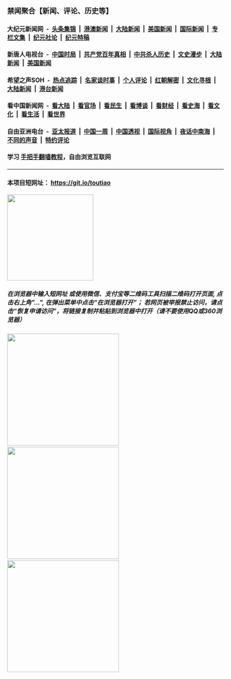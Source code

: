### 禁闻聚合【新闻、评论、历史等】

#### 大纪元新闻网 &nbsp;-&nbsp; [头条集锦](indexes/E头条集锦.md?t=03071902) &nbsp;|&nbsp; [港澳新闻](indexes/E港澳新闻.md?t=03071902)  &nbsp;|&nbsp; [大陆新闻](indexes/E大陆新闻.md?t=03071902) &nbsp;|&nbsp; [美国新闻](indexes/E美国新闻.md?t=03071902) &nbsp;|&nbsp; [国际新闻](indexes/E国际新闻.md?t=03071902) &nbsp;|&nbsp; [专栏文集](indexes/E专栏文集.md?t=03071902) &nbsp;|&nbsp; [纪元社论](indexes/E纪元社论.md?t=03071902) &nbsp;|&nbsp; [纪元特稿](indexes/E纪元特稿.md?t=03071902) 

#### 新唐人电视台 &nbsp;-&nbsp; [中国时局](indexes/N中国时局.md?t=03071902) &nbsp;|&nbsp; [共产党百年真相](indexes/N共产党百年真相.md?t=03071902) &nbsp;|&nbsp; [中共杀人历史](indexes/N中共杀人历史.md?t=03071902) &nbsp;|&nbsp; [文史漫步](indexes/N文史漫步.md?t=03071902) &nbsp;|&nbsp; [大陆新闻](indexes/N大陆新闻.md?t=03071902) &nbsp;|&nbsp; [美国新闻](indexes/N美国新闻.md?t=03071902)

#### 希望之声SOH &nbsp;-&nbsp; [热点追踪](indexes/H热点追踪.md?t=03071902) &nbsp;|&nbsp; [名家谈时事](indexes/H名家谈时事.md?t=03071902) &nbsp;|&nbsp; [个人评论](indexes/H个人评论.md?t=03071902)  &nbsp;|&nbsp; [红朝解密](indexes/H红朝解密.md?t=03071902) &nbsp;|&nbsp; [文化寻根](indexes/H文化寻根.md?t=03071902) &nbsp;|&nbsp; [大陆新闻](indexes/H大陆新闻.md?t=03071902) &nbsp;|&nbsp; [港台新闻](indexes/H港台新闻.md?t=03071902)

#### 看中国新闻网 &nbsp;-&nbsp; [看大陆](indexes/S看大陆.md?t=03071902) &nbsp;|&nbsp; [看官场](indexes/S看官场.md?t=03071902) &nbsp;|&nbsp; [看民生](indexes/S看民生.md?t=03071902)  &nbsp;|&nbsp; [看博谈](indexes/S看博谈.md?t=03071902) &nbsp;|&nbsp; [看财经](indexes/S看财经.md?t=03071902) &nbsp;|&nbsp; [看史海](indexes/S看史海.md?t=03071902) &nbsp;|&nbsp; [看文化](indexes/S看文化.md?t=03071902) &nbsp;|&nbsp; [看生活](indexes/S看生活.md?t=03071902) &nbsp;|&nbsp; [看世界](indexes/S看世界.md?t=03071902)

#### 自由亚洲电台 &nbsp;-&nbsp; [亚太报道](indexes/R亚太报道.md?t=03071902) &nbsp;|&nbsp; [中国一周](indexes/R中国一周.md?t=03071902) &nbsp;|&nbsp; [中国透视](indexes/R中国透视.md?t=03071902)  &nbsp;|&nbsp; [国际视角](indexes/R国际视角.md?t=03071902) &nbsp;|&nbsp; [夜话中南海](indexes/R夜话中南海.md?t=03071902) &nbsp;|&nbsp; [不同的声音](indexes/R不同的声音.md?t=03071902) &nbsp;|&nbsp; [特约评论](indexes/R特约评论.md?t=03071902)

#### 学习 [手把手翻墙教程](https://github.com/gfw-breaker/guides/wiki)，自由浏览互联网

----

#### 本项目短网址： https://git.io/toutiao
<img src="https://raw.githubusercontent.com/gfw-breaker/banned-news/master/scripts/img/qr.png" width="200px"/>  

##### 在浏览器中输入短网址 或使用微信、支付宝等二维码工具扫描二维码打开页面, 点击右上角"...", 在弹出菜单中点击“在浏览器打开”； 若网页被举报禁止访问，请点击“恢复申请访问”，将链接复制并粘贴到浏览器中打开（请不要使用QQ或360浏览器）

<img src="https://raw.githubusercontent.com/gfw-breaker/banned-news/master/scripts/img/1.png" width="260px"/> &nbsp; <img src="https://raw.githubusercontent.com/gfw-breaker/banned-news/master/scripts/img/2.png" width="260px"/> &nbsp; <img src="https://raw.githubusercontent.com/gfw-breaker/banned-news/master/scripts/img/3.png" width="260px"/>
